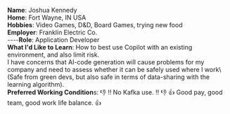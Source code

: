**Name**: Joshua Kennedy\
**Home**: Fort Wayne, IN USA\
**Hobbies**: Video Games, D&D, Board Games, trying new food\
**Employer**: Franklin Electric Co.\
----**Role**: Application Developer\
**What I'd Like to Learn**: How to best use Copilot with an existing environment, and also limit risk.\
I have concerns that AI-code generation will cause problems for my company and need to assess whether it can be safely used where I work\ 
(Safe from green devs, but also safe in terms of data-sharing with the learning algorithm).\
**Preferred Working Condition**s: 👎 ‼️ No Kafka use. ‼️ 👎 👍 Good pay, good team, good work life balance. 👍
